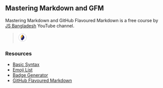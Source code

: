 ## Mastering Markdown and GFM

Mastering Markdown and GitHub Flavoured Markdown is a free course by [JS Bangladesh][1] YouTube channel.

> <img src="./icon.jpg" width="30"><br>

[1]: https://youtube.com/JSBagladesh

### Resources

- [Basic Syntax](https://www.markdownguide.org/basic-syntax)
- [Emoji List](https://github.com/ikatyang/emoji-cheat-sheet/blob/master/README.md)
- [Badge Generator](https://shields.io/)
- [GitHub Flavoured Markdown](https://github.github.com/gfm/)
